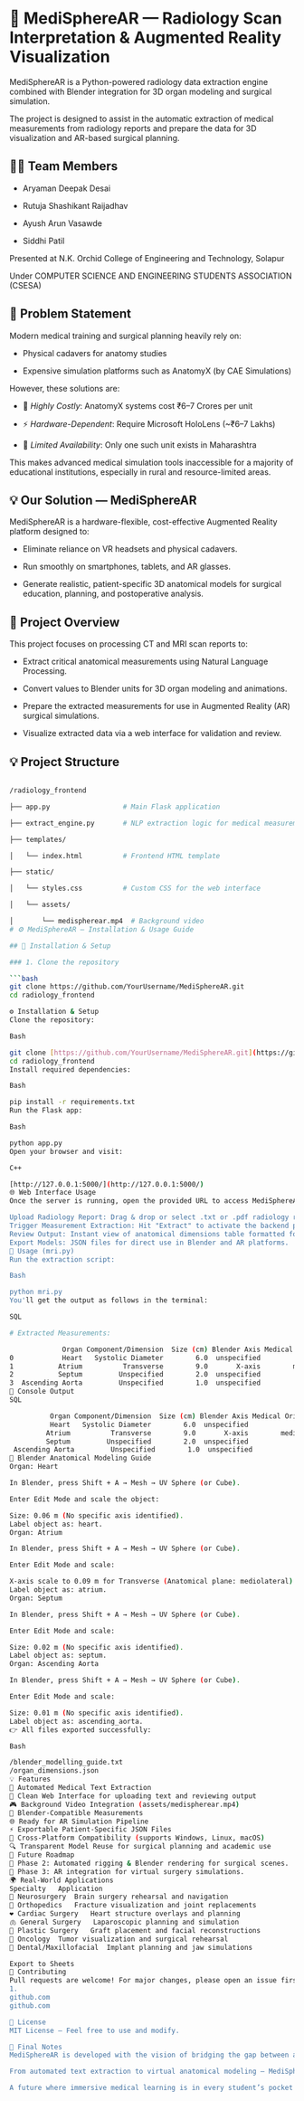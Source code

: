 # 🧠 MediSphereAR — Radiology Scan Interpretation & Augmented Reality Visualization



MediSphereAR is a Python-powered radiology data extraction engine combined with Blender integration for 3D organ modeling and surgical simulation.



The project is designed to assist in the automatic extraction of medical measurements from radiology reports and prepare the data for 3D visualization and AR-based surgical planning.



## 👨‍💻 Team Members



* Aryaman Deepak Desai

* Rutuja Shashikant Raijadhav

* Ayush Arun Vasawde

* Siddhi Patil



Presented at N.K. Orchid College of Engineering and Technology, Solapur



Under COMPUTER SCIENCE AND ENGINEERING STUDENTS ASSOCIATION (CSESA)



## 🚨 Problem Statement



Modern medical training and surgical planning heavily rely on:



* Physical cadavers for anatomy studies

* Expensive simulation platforms such as AnatomyX (by CAE Simulations)



However, these solutions are:



* 💸 *Highly Costly*: AnatomyX systems cost ₹6–7 Crores per unit

* ⚡ *Hardware-Dependent*: Require Microsoft HoloLens (~₹6–7 Lakhs)

* 📍 *Limited Availability*: Only one such unit exists in Maharashtra



This makes advanced medical simulation tools inaccessible for a majority of educational institutions, especially in rural and resource-limited areas.



## 💡 Our Solution — MediSphereAR



MediSphereAR is a hardware-flexible, cost-effective Augmented Reality platform designed to:



* Eliminate reliance on VR headsets and physical cadavers.

* Run smoothly on smartphones, tablets, and AR glasses.

* Generate realistic, patient-specific 3D anatomical models for surgical education, planning, and postoperative analysis.



## 🚀 Project Overview



This project focuses on processing CT and MRI scan reports to:



* Extract critical anatomical measurements using Natural Language Processing.

* Convert values to Blender units for 3D organ modeling and animations.

* Prepare the extracted measurements for use in Augmented Reality (AR) surgical simulations.

* Visualize extracted data via a web interface for validation and review.



## 💡 Project Structure



```bash

/radiology_frontend

├── app.py                  # Main Flask application

├── extract_engine.py       # NLP extraction logic for medical measurements

├── templates/

│   └── index.html          # Frontend HTML template

├── static/

│   └── styles.css          # Custom CSS for the web interface

│   └── assets/

│       └── medispherear.mp4  # Background video
# ⚙ MediSphereAR – Installation & Usage Guide

## 🚀 Installation & Setup

### 1. Clone the repository

```bash
git clone https://github.com/YourUsername/MediSphereAR.git
cd radiology_frontend

⚙ Installation & Setup
Clone the repository:

Bash

git clone [https://github.com/YourUsername/MediSphereAR.git](https://github.com/YourUsername/MediSphereAR.git)
cd radiology_frontend
Install required dependencies:

Bash

pip install -r requirements.txt
Run the Flask app:

Bash

python app.py
Open your browser and visit:

C++

[http://127.0.0.1:5000/](http://127.0.0.1:5000/)
🌐 Web Interface Usage
Once the server is running, open the provided URL to access MediSphereAR's intuitive web platform:

Upload Radiology Report: Drag & drop or select .txt or .pdf radiology report files.
Trigger Measurement Extraction: Hit "Extract" to activate the backend parser.
Review Output: Instant view of anatomical dimensions table formatted for Blender.
Export Models: JSON files for direct use in Blender and AR platforms.
🧠 Usage (mri.py)
Run the extraction script:

Bash

python mri.py
You'll get the output as follows in the terminal:

SQL

# Extracted Measurements:

             Organ Component/Dimension  Size (cm) Blender Axis Medical Orientation
0            Heart   Systolic Diameter        6.0  unspecified             unknown
1           Atrium          Transverse        9.0       X-axis        mediolateral
2           Septum         Unspecified        2.0  unspecified             unknown
3  Ascending Aorta         Unspecified        1.0  unspecified             unknown
🗽 Console Output
SQL

          Organ Component/Dimension  Size (cm) Blender Axis Medical Orientation
          Heart   Systolic Diameter        6.0  unspecified             unknown
         Atrium          Transverse        9.0       X-axis        mediolateral
         Septum         Unspecified        2.0  unspecified             unknown
 Ascending Aorta         Unspecified        1.0  unspecified             unknown
🧠 Blender Anatomical Modeling Guide
Organ: Heart

In Blender, press Shift + A → Mesh → UV Sphere (or Cube).

Enter Edit Mode and scale the object:

Size: 0.06 m (No specific axis identified).
Label object as: heart.
Organ: Atrium

In Blender, press Shift + A → Mesh → UV Sphere (or Cube).

Enter Edit Mode and scale:

X-axis scale to 0.09 m for Transverse (Anatomical plane: mediolateral).
Label object as: atrium.
Organ: Septum

In Blender, press Shift + A → Mesh → UV Sphere (or Cube).

Enter Edit Mode and scale:

Size: 0.02 m (No specific axis identified).
Label object as: septum.
Organ: Ascending Aorta

In Blender, press Shift + A → Mesh → UV Sphere (or Cube).

Enter Edit Mode and scale:

Size: 0.01 m (No specific axis identified).
Label object as: ascending_aorta.
👉 All files exported successfully:

Bash

/blender_modelling_guide.txt
/organ_dimensions.json
💡 Features
💉 Automated Medical Text Extraction
🗾 Clean Web Interface for uploading text and reviewing output
🎮 Background Video Integration (assets/medispherear.mp4)
🧠 Blender-Compatible Measurements
🌐 Ready for AR Simulation Pipeline
⚡ Exportable Patient-Specific JSON Files
🔄 Cross-Platform Compatibility (supports Windows, Linux, macOS)
🔍 Transparent Model Reuse for surgical planning and academic use
🧠 Future Roadmap
🔬 Phase 2: Automated rigging & Blender rendering for surgical scenes.
🧠 Phase 3: AR integration for virtual surgery simulations.
🌍 Real-World Applications
Specialty	Application
🧠 Neurosurgery	Brain surgery rehearsal and navigation
🦴 Orthopedics	Fracture visualization and joint replacements
❤ Cardiac Surgery	Heart structure overlays and planning
🫁 General Surgery	Laparoscopic planning and simulation
👃 Plastic Surgery	Graft placement and facial reconstructions
🧬 Oncology	Tumor visualization and surgical rehearsal
🦷 Dental/Maxillofacial	Implant planning and jaw simulations

Export to Sheets
🤝 Contributing
Pull requests are welcome! For major changes, please open an issue first to discuss what you'd like to change. 1    
1.
github.com
github.com

📝 License
MIT License — Feel free to use and modify.

🧠 Final Notes
MediSphereAR is developed with the vision of bridging the gap between advanced medical visualization and accessibility. By lowering the entry barrier for radiological interpretation, 3D organ modeling, and AR-based surgical rehearsal, the project empowers both medical educators and surgeons worldwide.

From automated text extraction to virtual anatomical modeling — MediSphereAR stands as a scalable, affordable alternative to traditional cadaver-based and high-cost VR systems.

A future where immersive medical learning is in every student’s pocket is now a reality with MediSphereAR.